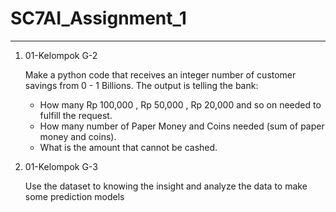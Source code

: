 <h1><strong>SC7AI_Assignment_1</strong></h1>
<hr>
<ol>
  <li>01-Kelompok G-2</li>
  <p>Make a python code that receives an integer number of customer savings from 0 - 1 Billions. The output is telling the bank:
    <ul>
      <li>How many Rp 100,000 , Rp 50,000 , Rp 20,000 and so on needed to fulfill the request.</li>
      <li>How many number of Paper Money and Coins needed (sum of paper money and coins).</li>
      <li>What is the amount that cannot be cashed.</li>
    </ul>
  </p>
  <li>01-Kelompok G-3</li>
  <p>
    Use the dataset to knowing the insight and analyze the data to make some prediction models
  </p>
</ol>
